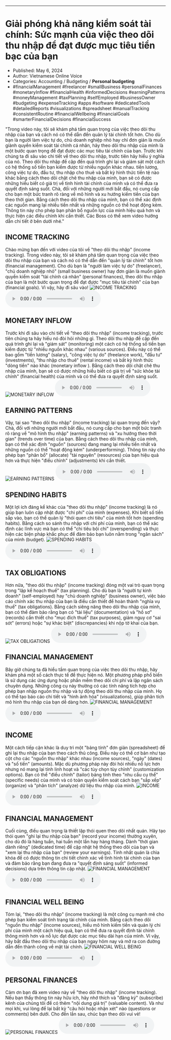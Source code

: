 
---

# Giải phóng khả năng kiểm soát tài chính: Sức mạnh của việc theo dõi thu nhập để đạt được mục tiêu tiền bạc của bạn

- Published: May 6, 2024
- Author: Vietnamese Online Voice
- Categories: Accounting / Budgeting / **Personal budgeting**
- #financialManagement #freelancer #smallBusiness #personalFinances #monetaryInflow #financialHealth #informedDecisions #earningPatterns #moneyManagement #taxPlanning #selfEmployed #businessOwner #budgeting #expenseTracking #apps #software #dedicatedTools #detailedReports #visualizations #spreadsheet #manualTracking #consistentRoutine #financialWellbeing #financialGoals #smarterFinancialDecisions #financialSuccess

"Trong video này, tôi sẽ khám phá tầm quan trọng của việc theo dõi thu nhập của bạn và cách nó có thể dẫn đến quản lý tài chính tốt hơn. Cho dù bạn là người làm việc tự do, chủ doanh nghiệp nhỏ hay chỉ đơn giản là muốn giành quyền kiểm soát tài chính cá nhân, hãy theo dõi thu nhập của mình là một bước quan trọng để đạt được các mục tiêu tài chính của bạn. Trước khi chúng ta đi sâu vào chi tiết về theo dõi thu nhập, trước tiên hãy hiểu ý nghĩa của nó. Theo dõi thu nhập đề cập đến quá trình ghi lại và giám sát một cách có hệ thống số tiền bạn kiếm được từ nhiều nguồn khác nhau. tiền lương, công việc tự do, đầu tư, thu nhập cho thuê và bất kỳ hình thức tiền tệ nào khác bằng cách theo dõi chặt chẽ thu nhập của mình, bạn sẽ có được những hiểu biết có giá trị về tình hình tài chính của mình và có thể đưa ra quyết định sáng suốt. Chà, đối với những người mới bắt đầu, nó cung cấp cho bạn một bức tranh rõ ràng về mô hình và xu hướng kiếm tiền của bạn theo thời gian. Bằng cách theo dõi thu nhập của mình, bạn có thể xác định các nguồn mang lại nhiều tiền nhất và những nguồn có thể hoạt động kém. Thông tin này cho phép bạn phân bổ nguồn lực của mình hiệu quả hơn và thực hiện các điều chỉnh khi cần thiết. Các Boss có thể xem video hướng dẫn chi tiết ở bên dưới nhé."


## INCOME TRACKING

Chào mừng bạn đến với video của tôi về "theo dõi thu nhập" (income tracking). Trong video này, tôi sẽ khám phá tầm quan trọng của việc theo dõi thu nhập của bạn và cách nó có thể dẫn đến "quản lý tài chính" tốt hơn (financial management). Cho dù bạn là "người làm việc tự do" (freelancer), "chủ doanh nghiệp nhỏ" (small business owner) hay đơn giản là muốn giành quyền kiểm soát "tài chính cá nhân" (personal finances), theo dõi thu nhập của bạn là một bước quan trọng để đạt được "mục tiêu tài chính" của bạn (financial goals). Vì vậy, hãy đi sâu vào!
![INCOME TRACKING](https://http-archiver-apis-production-80.schnworks.com/storage/images/transitions/2024-05-06/transition--13997688821-Montserrat-SemiBold-673AB7.jpg)
<audio controls>
    <source src="https://http-archiver-apis-production-80.schnworks.com/storage/storage/audio/file-6709147155.mp3" type="audio/mpeg">
</audio>



## MONETARY INFLOW

Trước khi đi sâu vào chi tiết về "theo dõi thu nhập" (income tracking), trước tiên chúng ta hãy hiểu nó đòi hỏi những gì. Theo dõi thu nhập đề cập đến quá trình ghi lại và "giám sát" (monitoring) một cách có hệ thống số tiền bạn kiếm được từ "nhiều nguồn khác nhau" (various sources). Điều này có thể bao gồm "tiền lương" (salary), "công việc tự do" (freelance work), "đầu tư" (investments), "thu nhập cho thuê" (rental income) và bất kỳ hình thức "dòng tiền" nào khác (monetary inflow ). Bằng cách theo dõi chặt chẽ thu nhập của mình, bạn sẽ có được những hiểu biết có giá trị về "sức khỏe tài chính" (financial health) của mình và có thể đưa ra quyết định sáng suốt.
![MONETARY INFLOW](https://http-archiver-apis-production-80.schnworks.com/storage/images/transitions/2024-05-06/transition-27229038551-Montserrat-Bold-1A237E.jpg)
<audio controls>
    <source src="https://http-archiver-apis-production-80.schnworks.com/storage/storage/audio/file-9564715570.mp3" type="audio/mpeg">
</audio>



## EARNING PATTERNS

Vậy, tại sao "theo dõi thu nhập" (income tracking) lại quan trọng đến vậy? Chà, đối với những người mới bắt đầu, nó cung cấp cho bạn một bức tranh rõ ràng về "mô hình thu nhập" (earning patterns) và "xu hướng theo thời gian" (trends over time) của bạn. Bằng cách theo dõi thu nhập của mình, bạn có thể xác định "nguồn" (sources) đang mang lại nhiều tiền nhất và những nguồn có thể "hoạt động kém" (underperforming). Thông tin này cho phép bạn "phân bổ" (allocate) "tài nguyên" (resources) của bạn hiệu quả hơn và thực hiện "điều chỉnh" (adjustments) khi cần thiết.
![EARNING PATTERNS](https://http-archiver-apis-production-80.schnworks.com/storage/images/transitions/2024-05-06/transition--35779934524-Montserrat-Bold-512DA8.jpg)
<audio controls>
    <source src="https://http-archiver-apis-production-80.schnworks.com/storage/storage/audio/file-50760382785.mp3" type="audio/mpeg">
</audio>



## SPENDING HABITS

Một lợi ích đáng kể khác của "theo dõi thu nhập" (income tracking) là nó giúp bạn luôn cập nhật được "chi phí" của mình (expenses). Khi biết số tiền sắp vào, bạn có thể quản lý "thói quen chi tiêu" của mình tốt hơn (spending habits). Bằng cách so sánh thu nhập với chi phí của mình, bạn có thể xác định các lĩnh vực mà bạn có thể "chi tiêu bội chi" (overspending) và thực hiện các biện pháp khắc phục để đảm bảo bạn luôn nằm trong "ngân sách" của mình (budget).
![SPENDING HABITS](https://http-archiver-apis-production-80.schnworks.com/storage/images/transitions/2024-05-06/transition--2082288831-Montserrat-Thin-1A237E.jpg)
<audio controls>
    <source src="https://http-archiver-apis-production-80.schnworks.com/storage/storage/audio/file-5315480173.mp3" type="audio/mpeg">
</audio>



## TAX OBLIGATIONS

Hơn nữa, "theo dõi thu nhập" (income tracking) đóng một vai trò quan trọng trong "lập kế hoạch thuế" (tax planning). Cho dù bạn là "người tự kinh doanh" (self-employed) hay "chủ doanh nghiệp" (business owner), việc báo cáo chính xác thu nhập của bạn là điều cần thiết để hoàn thành "nghĩa vụ thuế" (tax obligations). Bằng cách siêng năng theo dõi thu nhập của mình, bạn có thể đảm bảo rằng bạn có "tài liệu" (documentation) và "hồ sơ" (records) cần thiết cho "mục đích thuế" (tax purposes), giảm nguy cơ "sai sót" (errors) hoặc "sự khác biệt" (discrepancies) khi nộp tờ khai của bạn.
![TAX OBLIGATIONS](https://http-archiver-apis-production-80.schnworks.com/storage/images/transitions/2024-05-06/transition-7911568164-Montserrat-ExtraBold-673AB7.jpg)
<audio controls>
    <source src="https://http-archiver-apis-production-80.schnworks.com/storage/storage/audio/file-36205773014.mp3" type="audio/mpeg">
</audio>



## FINANCIAL MANAGEMENT

Bây giờ chúng ta đã hiểu tầm quan trọng của việc theo dõi thu nhập, hãy khám phá một số cách thực tế để thực hiện nó. Một phương pháp phổ biến là sử dụng các ứng dụng hoặc phần mềm theo dõi chi phí và lập ngân sách chuyên dụng. Những công cụ này thường có các tính năng tích hợp cho phép bạn nhập nguồn thu nhập và tự động theo dõi thu nhập của mình. Họ có thể tạo báo cáo chi tiết và "hình ảnh hóa" (visualizations), giúp phân tích mô hình thu nhập của bạn dễ dàng hơn.
![FINANCIAL MANAGEMENT](https://http-archiver-apis-production-80.schnworks.com/storage/images/transitions/2024-05-06/transition-5472126308-Montserrat-SemiBold-9C27B0.jpg)
<audio controls>
    <source src="https://http-archiver-apis-production-80.schnworks.com/storage/storage/audio/file-38367554252.mp3" type="audio/mpeg">
</audio>



## INCOME

Một cách tiếp cận khác là duy trì một "bảng tính" đơn giản (spreadsheet) để ghi lại thu nhập của bạn theo cách thủ công. Điều này có thể cơ bản như tạo cột cho các "nguồn thu nhập" khác nhau (income sources), "ngày" (dates) và "số tiền" (amounts). Mặc dù phương pháp này đòi hỏi nhiều nỗ lực hơn nhưng nó mang lại tính linh hoạt và "các tùy chọn tùy chỉnh" (customization options). Bạn có thể "điều chỉnh" (tailor) bảng tính theo "nhu cầu cụ thể" (specific needs) của mình và có toàn quyền kiểm soát cách bạn "sắp xếp" (organize) và "phân tích" (analyze) dữ liệu thu nhập của mình.
![INCOME](https://http-archiver-apis-production-80.schnworks.com/storage/images/transitions/2024-05-06/transition-43639145097-Montserrat-ExtraBold-9C27B0.jpg)
<audio controls>
    <source src="https://http-archiver-apis-production-80.schnworks.com/storage/storage/audio/file-77935090010.mp3" type="audio/mpeg">
</audio>



## FINANCIAL MANAGEMENT

Cuối cùng, điều quan trọng là thiết lập thói quen theo dõi nhất quán. Hãy tạo thói quen "ghi lại thu nhập của bạn" (record your income) thường xuyên, cho dù đó là hàng tuần, hai tuần một lần hay hàng tháng. Dành "thời gian dành riêng" (dedicated time) để cập nhật hệ thống theo dõi của bạn và "xem lại thu nhập của bạn" (review your earnings). Tính nhất quán là chìa khóa để có được thông tin chi tiết chính xác về tình hình tài chính của bạn và đảm bảo rằng bạn đang đưa ra "quyết định sáng suốt" (informed decisions) dựa trên thông tin cập nhật.
![FINANCIAL MANAGEMENT](https://http-archiver-apis-production-80.schnworks.com/storage/images/transitions/2024-05-06/transition--2784429779-Montserrat-Bold-512DA8.jpg)
<audio controls>
    <source src="https://http-archiver-apis-production-80.schnworks.com/storage/storage/audio/file-45655674767.mp3" type="audio/mpeg">
</audio>



## FINANCIAL WELL BEING

Tóm lại, "theo dõi thu nhập" (income tracking) là một công cụ mạnh mẽ cho phép bạn kiểm soát tình trạng tài chính của mình. Bằng cách theo dõi "nguồn thu nhập" (income sources), hiểu mô hình kiếm tiền và quản lý chi phí của mình một cách hiệu quả, bạn có thể đưa ra quyết định tài chính thông minh hơn và nỗ lực đạt được các mục tiêu dài hạn của mình. Vì vậy, hãy bắt đầu theo dõi thu nhập của bạn ngay hôm nay và mở ra con đường dẫn đến thành công về mặt tài chính.
![FINANCIAL WELL BEING](https://http-archiver-apis-production-80.schnworks.com/storage/images/transitions/2024-05-06/transition-25381860898-Montserrat-Medium-283593.jpg)
<audio controls>
    <source src="https://http-archiver-apis-production-80.schnworks.com/storage/storage/audio/file-11905255040.mp3" type="audio/mpeg">
</audio>



## PERSONAL FINANCES

Cảm ơn bạn đã xem video này về "theo dõi thu nhập" (income tracking). Nếu bạn thấy thông tin này hữu ích, hãy nhớ thích và "đăng ký" (subscribe) kênh của chúng tôi để có thêm "nội dung giá trị" (valuable content). Và như mọi khi, vui lòng để lại bất kỳ "câu hỏi hoặc nhận xét" nào (questions or comments) bên dưới. Cho đến lần sau, chúc bạn theo dõi vui vẻ!
![PERSONAL FINANCES](https://http-archiver-apis-production-80.schnworks.com/storage/images/transitions/2024-05-06/transition-8457147753-Montserrat-ExtraBold-004895.jpg)
<audio controls>
    <source src="https://http-archiver-apis-production-80.schnworks.com/storage/storage/audio/file-3040817825.mp3" type="audio/mpeg">
</audio>


